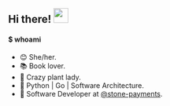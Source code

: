 <h2>Hi there! <img src="https://raw.githubusercontent.com/iampavangandhi/iampavangandhi/master/gifs/Hi.gif" width="30px"></h2>

#### $ whoami
- 😊 She/her.
- 📚 Book lover.
- 🌱 Crazy plant lady.
- 🥰 Python | Go | Software Architecture.
- 💚 Software Developer at [@stone-payments](https://github.com/stone-payments).

